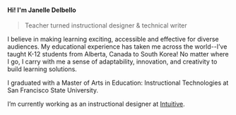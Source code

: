 #### Hi! I'm Janelle Delbello

> Teacher turned instructional designer & technical writer

I believe in making learning exciting, accessible and effective for diverse audiences. My educational experience
 has taken me across the world--I’ve taught K-12 students from Alberta, Canada to South Korea! No matter where I go, 
 I carry with me a sense of adaptability, innovation, and creativity to build learning solutions.
 
 I graduated with a Master of Arts in Education: Instructional Technologies at San Francisco State University.
 
I’m currently working as an instructional designer at [Intuitive](https://www.intuitive.com/).
